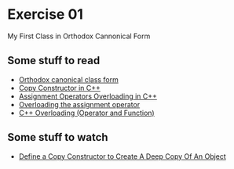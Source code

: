 # Exercise 01
My First Class in Orthodox Cannonical Form

## Some stuff to read
- [Orthodox canonical class form](https://www.francescmm.com/orthodox-canonical-class-form/)
- [Copy Constructor in
C++](https://www.geeksforgeeks.org/copy-constructor-in-cpp/)
- [Assignment Operators Overloading in
  C++](https://www.tutorialspoint.com/cplusplus/assignment_operators_overloading.htm)
- [Overloading the assignment
  operator](https://www.learncpp.com/cpp-tutorial/overloading-the-assignment-operator/)
- [C++ Overloading (Operator and Function)](https://www.tutorialspoint.com/cplusplus/cpp_overloading.htm)

## Some stuff to watch
- [Define a Copy Constructor to Create A Deep Copy Of An
  Object](https://www.youtube.com/watch?v=Ldv5i14UhTA)
